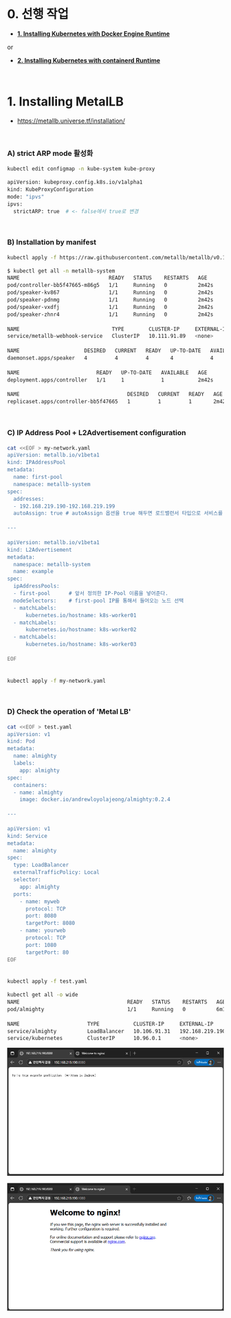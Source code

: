 # 0. 선행 작업

- [**1. Installing Kubernetes with Docker Engine Runtime**](https://github.com/revenge1005/k8s-cluster-setup/tree/main/02.%20Container%20runtime/02-01.%20Docker%20Engine)

or

- [**2. Installing Kubernetes with containerd Runtime**](https://github.com/revenge1005/k8s-cluster-setup/tree/main/02.%20Container%20runtime/02-02.%20containerd)

<br>

# 1. Installing MetalLB 

- https://metallb.universe.tf/installation/

<br>

### A) strict ARP mode 활성화

```bash
kubectl edit configmap -n kube-system kube-proxy
```

```bash
apiVersion: kubeproxy.config.k8s.io/v1alpha1
kind: KubeProxyConfiguration
mode: "ipvs"
ipvs:
  strictARP: true  # <- false에서 true로 변경
```

<br>

### B) Installation by manifest

```bash
kubectl apply -f https://raw.githubusercontent.com/metallb/metallb/v0.14.9/config/manifests/metallb-native.yaml
```

```bash
$ kubectl get all -n metallb-system
NAME                             READY   STATUS    RESTARTS   AGE
pod/controller-bb5f47665-m86g5   1/1     Running   0          2m42s
pod/speaker-kv867                1/1     Running   0          2m42s
pod/speaker-pdnmg                1/1     Running   0          2m42s
pod/speaker-vxdfj                1/1     Running   0          2m42s
pod/speaker-zhnr4                1/1     Running   0          2m42s

NAME                              TYPE        CLUSTER-IP     EXTERNAL-IP   PORT(S)   AGE
service/metallb-webhook-service   ClusterIP   10.111.91.89   <none>        443/TCP   2m42s

NAME                     DESIRED   CURRENT   READY   UP-TO-DATE   AVAILABLE   NODE SELECTOR            AGE
daemonset.apps/speaker   4         4         4       4            4           kubernetes.io/os=linux   2m42s

NAME                         READY   UP-TO-DATE   AVAILABLE   AGE
deployment.apps/controller   1/1     1            1           2m42s

NAME                                   DESIRED   CURRENT   READY   AGE
replicaset.apps/controller-bb5f47665   1         1         1       2m42s
```

<br>

### C) IP Address Pool + L2Advertisement configuration

```bash
cat <<EOF > my-network.yaml 
apiVersion: metallb.io/v1beta1
kind: IPAddressPool
metadata:
  name: first-pool
  namespace: metallb-system
spec:
  addresses:
  - 192.168.219.190-192.168.219.199
  autoAssign: true # autoAssign 옵션을 true 해두면 로드밸런서 타입으로 서비스를 생성하면 자동으로 위의 IP 대역에서 IP를 할당한다.

---

apiVersion: metallb.io/v1beta1
kind: L2Advertisement
metadata:
  namespace: metallb-system
  name: example
spec:
  ipAddressPools:
  - first-pool		# 앞서 정의한 IP-Pool 이름을 넣어준다.
  nodeSelectors:	# first-pool IP를 통해서 들어오는 노드 선택
  - matchLabels:
      kubernetes.io/hostname: k8s-worker01		
  - matchLabels:
      kubernetes.io/hostname: k8s-worker02
  - matchLabels:
      kubernetes.io/hostname: k8s-worker03

EOF


kubectl apply -f my-network.yaml
```

<br>

### D) Check the operation of 'Metal LB'

```bash
cat <<EOF > test.yaml
apiVersion: v1
kind: Pod
metadata:
  name: almighty
  labels:
    app: almighty
spec:
  containers:
  - name: almighty
    image: docker.io/andrewloyolajeong/almighty:0.2.4

---

apiVersion: v1
kind: Service
metadata:
  name: almighty
spec:
  type: LoadBalancer
  externalTrafficPolicy: Local
  selector:
    app: almighty
  ports:
    - name: myweb
      protocol: TCP
      port: 8080
      targetPort: 8080
    - name: yourweb
      protocol: TCP
      port: 1080
      targetPort: 80
EOF


kubectl apply -f test.yaml
```

```bash
kubectl get all -o wide
NAME                                   READY   STATUS    RESTARTS   AGE     IP          NODE           NOMINATED NODE   READINESS GATES
pod/almighty                           1/1     Running   0          6m18s   10.39.0.7   k8s-worker03   <none>           <none>

NAME                      TYPE           CLUSTER-IP     EXTERNAL-IP       PORT(S)                         AGE     SELECTOR
service/almighty          LoadBalancer   10.106.91.31   192.168.219.190   8080:31668/TCP,1080:30307/TCP   6m18s   app=almighty
service/kubernetes        ClusterIP      10.96.0.1      <none>            443/TCP                         109m    <none>
```

![metallb-01](https://github.com/revenge1005/k8s-cluster-setup/blob/main/04.%20MetalLB/metallb-01.PNG)

![metallb-02](https://github.com/revenge1005/k8s-cluster-setup/blob/main/04.%20MetalLB/metallb-02.PNG)